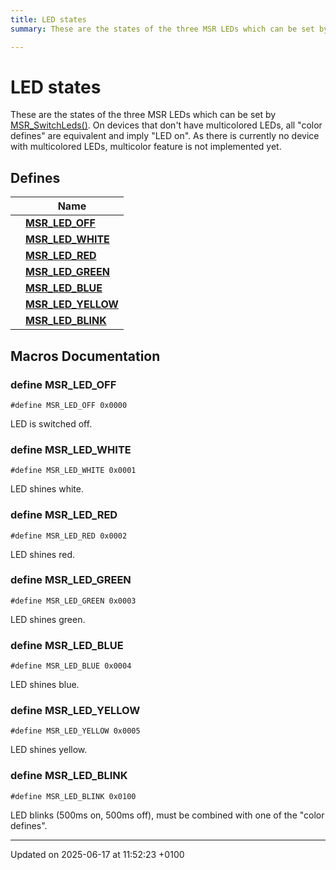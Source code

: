 ```yaml
---
title: LED states
summary: These are the states of the three MSR LEDs which can be set by MSR_SwitchLeds(). On devices that don't have multicolored LEDs, all "color defines" are equivalent and imply "LED on". As there is currently no device with multicolored LEDs, multicolor feature is not implemented yet. 

---
```


# LED states

These are the states of the three MSR LEDs which can be set by [MSR_SwitchLeds()](). On devices that don't have multicolored LEDs, all "color defines" are equivalent and imply "LED on". As there is currently no device with multicolored LEDs, multicolor feature is not implemented yet. 

## Defines

|                | Name           |
| -------------- | -------------- |
|  | **[MSR_LED_OFF](group___l_e_d___s_t_a_t_e_s.md#define-msr-led-off)**  |
|  | **[MSR_LED_WHITE](group___l_e_d___s_t_a_t_e_s.md#define-msr-led-white)**  |
|  | **[MSR_LED_RED](group___l_e_d___s_t_a_t_e_s.md#define-msr-led-red)**  |
|  | **[MSR_LED_GREEN](group___l_e_d___s_t_a_t_e_s.md#define-msr-led-green)**  |
|  | **[MSR_LED_BLUE](group___l_e_d___s_t_a_t_e_s.md#define-msr-led-blue)**  |
|  | **[MSR_LED_YELLOW](group___l_e_d___s_t_a_t_e_s.md#define-msr-led-yellow)**  |
|  | **[MSR_LED_BLINK](group___l_e_d___s_t_a_t_e_s.md#define-msr-led-blink)**  |




## Macros Documentation

### define MSR_LED_OFF

```
#define MSR_LED_OFF 0x0000
```


LED is switched off. 


### define MSR_LED_WHITE

```
#define MSR_LED_WHITE 0x0001
```


LED shines white. 


### define MSR_LED_RED

```
#define MSR_LED_RED 0x0002
```


LED shines red. 


### define MSR_LED_GREEN

```
#define MSR_LED_GREEN 0x0003
```


LED shines green. 


### define MSR_LED_BLUE

```
#define MSR_LED_BLUE 0x0004
```


LED shines blue. 


### define MSR_LED_YELLOW

```
#define MSR_LED_YELLOW 0x0005
```


LED shines yellow. 


### define MSR_LED_BLINK

```
#define MSR_LED_BLINK 0x0100
```


LED blinks (500ms on, 500ms off), must be combined with one of the "color defines". 




-------------------------------

Updated on 2025-06-17 at 11:52:23 +0100